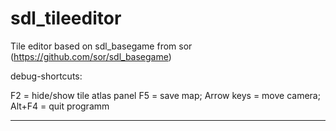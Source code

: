 # sdl_tileeditor

Tile editor based on sdl_basegame from sor (https://github.com/sor/sdl_basegame)

debug-shortcuts:

F2          = hide/show tile atlas panel
F5          = save map;
Arrow keys  = move camera;
Alt+F4      = quit programm


---
